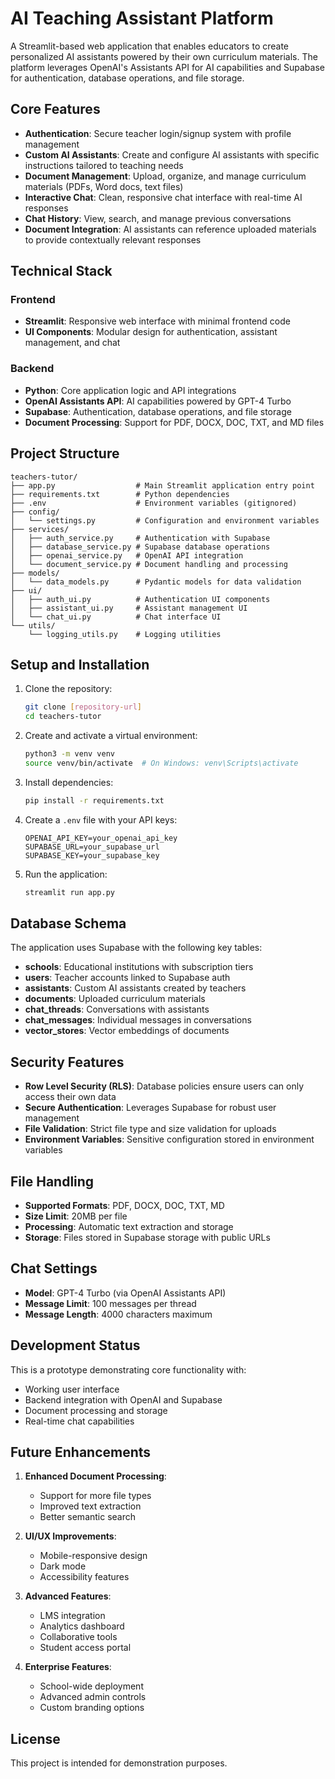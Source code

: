 # AI Teaching Assistant Platform

A Streamlit-based web application that enables educators to create personalized AI assistants powered by their own curriculum materials. The platform leverages OpenAI's Assistants API for AI capabilities and Supabase for authentication, database operations, and file storage.

## Core Features

- **Authentication**: Secure teacher login/signup system with profile management
- **Custom AI Assistants**: Create and configure AI assistants with specific instructions tailored to teaching needs
- **Document Management**: Upload, organize, and manage curriculum materials (PDFs, Word docs, text files)
- **Interactive Chat**: Clean, responsive chat interface with real-time AI responses
- **Chat History**: View, search, and manage previous conversations
- **Document Integration**: AI assistants can reference uploaded materials to provide contextually relevant responses

## Technical Stack

### Frontend
- **Streamlit**: Responsive web interface with minimal frontend code
- **UI Components**: Modular design for authentication, assistant management, and chat

### Backend
- **Python**: Core application logic and API integrations
- **OpenAI Assistants API**: AI capabilities powered by GPT-4 Turbo
- **Supabase**: Authentication, database operations, and file storage
- **Document Processing**: Support for PDF, DOCX, DOC, TXT, and MD files

## Project Structure

```
teachers-tutor/
├── app.py                  # Main Streamlit application entry point
├── requirements.txt        # Python dependencies
├── .env                    # Environment variables (gitignored)
├── config/
│   └── settings.py         # Configuration and environment variables
├── services/
│   ├── auth_service.py     # Authentication with Supabase
│   ├── database_service.py # Supabase database operations
│   ├── openai_service.py   # OpenAI API integration
│   └── document_service.py # Document handling and processing
├── models/
│   └── data_models.py      # Pydantic models for data validation
├── ui/
│   ├── auth_ui.py          # Authentication UI components
│   ├── assistant_ui.py     # Assistant management UI
│   └── chat_ui.py          # Chat interface UI
└── utils/
    └── logging_utils.py    # Logging utilities
```

## Setup and Installation

1. Clone the repository:
   ```bash
   git clone [repository-url]
   cd teachers-tutor
   ```

2. Create and activate a virtual environment:
   ```bash
   python3 -m venv venv
   source venv/bin/activate  # On Windows: venv\Scripts\activate
   ```

3. Install dependencies:
   ```bash
   pip install -r requirements.txt
   ```

4. Create a `.env` file with your API keys:
   ```
   OPENAI_API_KEY=your_openai_api_key
   SUPABASE_URL=your_supabase_url
   SUPABASE_KEY=your_supabase_key
   ```

5. Run the application:
   ```bash
   streamlit run app.py
   ```

## Database Schema

The application uses Supabase with the following key tables:

- **schools**: Educational institutions with subscription tiers
- **users**: Teacher accounts linked to Supabase auth
- **assistants**: Custom AI assistants created by teachers
- **documents**: Uploaded curriculum materials
- **chat_threads**: Conversations with assistants
- **chat_messages**: Individual messages in conversations
- **vector_stores**: Vector embeddings of documents

## Security Features

- **Row Level Security (RLS)**: Database policies ensure users can only access their own data
- **Secure Authentication**: Leverages Supabase for robust user management
- **File Validation**: Strict file type and size validation for uploads
- **Environment Variables**: Sensitive configuration stored in environment variables

## File Handling

- **Supported Formats**: PDF, DOCX, DOC, TXT, MD
- **Size Limit**: 20MB per file
- **Processing**: Automatic text extraction and storage
- **Storage**: Files stored in Supabase storage with public URLs

## Chat Settings

- **Model**: GPT-4 Turbo (via OpenAI Assistants API)
- **Message Limit**: 100 messages per thread
- **Message Length**: 4000 characters maximum

## Development Status

This is a prototype demonstrating core functionality with:
- Working user interface
- Backend integration with OpenAI and Supabase
- Document processing and storage
- Real-time chat capabilities

## Future Enhancements

1. **Enhanced Document Processing**:
   - Support for more file types
   - Improved text extraction
   - Better semantic search

2. **UI/UX Improvements**:
   - Mobile-responsive design
   - Dark mode
   - Accessibility features

3. **Advanced Features**:
   - LMS integration
   - Analytics dashboard
   - Collaborative tools
   - Student access portal

4. **Enterprise Features**:
   - School-wide deployment
   - Advanced admin controls
   - Custom branding options

## License

This project is intended for demonstration purposes.
